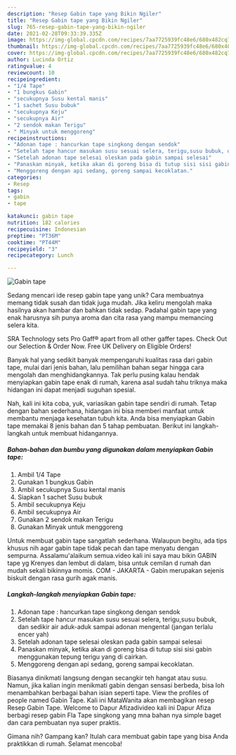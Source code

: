 ```yaml
---
description: "Resep Gabin tape yang Bikin Ngiler"
title: "Resep Gabin tape yang Bikin Ngiler"
slug: 765-resep-gabin-tape-yang-bikin-ngiler
date: 2021-02-28T09:33:39.335Z
image: https://img-global.cpcdn.com/recipes/7aa7725939fc48e6/680x482cq70/gabin-tape-foto-resep-utama.jpg
thumbnail: https://img-global.cpcdn.com/recipes/7aa7725939fc48e6/680x482cq70/gabin-tape-foto-resep-utama.jpg
cover: https://img-global.cpcdn.com/recipes/7aa7725939fc48e6/680x482cq70/gabin-tape-foto-resep-utama.jpg
author: Lucinda Ortiz
ratingvalue: 4
reviewcount: 10
recipeingredient:
- "1/4 Tape"
- "1 bungkus Gabin"
- "secukupnya Susu kental manis"
- "1 sachet Susu bubuk"
- "secukupnya Keju"
- "secukupnya Air"
- "2 sendok makan Terigu"
- " Minyak untuk menggoreng"
recipeinstructions:
- "Adonan tape : hancurkan tape singkong dengan sendok"
- "Setelah tape hancur masukan susu sesuai selera, terigu,susu bubuk, dan sedikir air aduk-aduk sampai adonan mengental (jangan terlalu encer yah)"
- "Setelah adonan tape selesai oleskan pada gabin sampai selesai"
- "Panaskan minyak, ketika akan di goreng bisa di tutup sisi sisi gabin menggunakan tepung terigu yang di cairkan."
- "Menggoreng dengan api sedang, goreng sampai kecoklatan."
categories:
- Resep
tags:
- gabin
- tape

katakunci: gabin tape 
nutrition: 182 calories
recipecuisine: Indonesian
preptime: "PT36M"
cooktime: "PT44M"
recipeyield: "3"
recipecategory: Lunch

---
```



![Gabin tape](https://img-global.cpcdn.com/recipes/7aa7725939fc48e6/680x482cq70/gabin-tape-foto-resep-utama.jpg)

Sedang mencari ide resep gabin tape yang unik? Cara membuatnya memang tidak susah dan tidak juga mudah. Jika keliru mengolah maka hasilnya akan hambar dan bahkan tidak sedap. Padahal gabin tape yang enak harusnya sih punya aroma dan cita rasa yang mampu memancing selera kita.

SRA Technology sets Pro Gaff® apart from all other gaffer tapes. Check Out our Selection &amp; Order Now. Free UK Delivery on Eligible Orders!

Banyak hal yang sedikit banyak mempengaruhi kualitas rasa dari gabin tape, mulai dari jenis bahan, lalu pemilihan bahan segar hingga cara mengolah dan menghidangkannya. Tak perlu pusing kalau hendak menyiapkan gabin tape enak di rumah, karena asal sudah tahu triknya maka hidangan ini dapat menjadi suguhan spesial.


Nah, kali ini kita coba, yuk, variasikan gabin tape sendiri di rumah. Tetap dengan bahan sederhana, hidangan ini bisa memberi manfaat untuk membantu menjaga kesehatan tubuh kita. Anda bisa menyiapkan Gabin tape memakai 8 jenis bahan dan 5 tahap pembuatan. Berikut ini langkah-langkah untuk membuat hidangannya.

<!--inarticleads1-->

##### Bahan-bahan dan bumbu yang digunakan dalam menyiapkan Gabin tape:

1. Ambil 1/4 Tape
1. Gunakan 1 bungkus Gabin
1. Ambil secukupnya Susu kental manis
1. Siapkan 1 sachet Susu bubuk
1. Ambil secukupnya Keju
1. Ambil secukupnya Air
1. Gunakan 2 sendok makan Terigu
1. Gunakan  Minyak untuk menggoreng


Untuk membuat gabin tape sangatlah sederhana. Walaupun begitu, ada tips khusus nih agar gabin tape tidak pecah dan tape menyatu dengan sempurna. Assalamu&#39;alaikum semua.video kali ini saya mau bikin GABIN tape yg Krenyes dan lembut di dalam, bisa untuk cemilan d rumah dan mudah sekali bikinnya momis. COM - JAKARTA - Gabin merupakan sejenis biskuit dengan rasa gurih agak manis. 

<!--inarticleads2-->

##### Langkah-langkah menyiapkan Gabin tape:

1. Adonan tape : hancurkan tape singkong dengan sendok
1. Setelah tape hancur masukan susu sesuai selera, terigu,susu bubuk, dan sedikir air aduk-aduk sampai adonan mengental (jangan terlalu encer yah)
1. Setelah adonan tape selesai oleskan pada gabin sampai selesai
1. Panaskan minyak, ketika akan di goreng bisa di tutup sisi sisi gabin menggunakan tepung terigu yang di cairkan.
1. Menggoreng dengan api sedang, goreng sampai kecoklatan.


Biasanya dinikmati langsung dengan secangkir teh hangat atau susu. Namun, jika kalian ingin menikmati gabin dengan sensasi berbeda, bisa loh menambahkan berbagai bahan isian seperti tape. View the profiles of people named Gabin Tape. Kali ini MataWanita akan membagikan resep Resep Gabin Tape. Welcome to Dapur Afizadivideo kali ini Dapur Afiza berbagi resep gabin Fla Tape singkong yang mna bahan nya simple baget dan cara pembuatan nya super praktis. 

Gimana nih? Gampang kan? Itulah cara membuat gabin tape yang bisa Anda praktikkan di rumah. Selamat mencoba!
